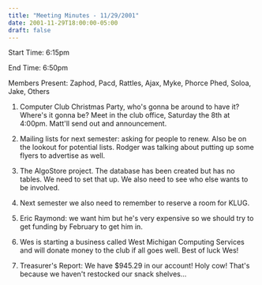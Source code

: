 ```yaml
---
title: "Meeting Minutes - 11/29/2001"
date: 2001-11-29T18:00:00-05:00
draft: false
---
```


Start Time: 6:15pm </p><p>
End Time: 6:50pm </p><p>
Members Present: Zaphod, Pacd, Rattles, Ajax, Myke, Phorce Phed, Soloa, Jake, Others </p><p>
1. Computer Club Christmas Party, who's gonna be around to have it?  Where's it gonna be?  Meet in the club office, Saturday the 8th at 4:00pm.  Matt'll  send out and announcement. </p><p>
2. Mailing lists for next semester: asking for people to renew.  Also be on the lookout for potential lists.  Rodger was talking about putting up some flyers to advertise as well. </p><p>
3. The AlgoStore project.  The database has been created but has no tables. We need to set that up.  We also need to see who else wants to be involved. </p><p>
4. Next semester we also need to remember to reserve a room for KLUG. </p><p>
5. Eric Raymond: we want him but he's very expensive so we should try to get funding by February to get him in. </p><p>
6. Wes is starting a business called West Michigan Computing Services and will donate money to the club if all goes well.  Best of luck Wes! </p><p>
7. Treasurer's Report:  We have $945.29 in our account!  Holy cow!  That's because we haven't restocked our snack shelves... </p>

